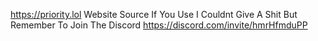 https://priority.lol
Website Source If You Use I Couldnt Give A Shit But Remember To Join The Discord
https://discord.com/invite/hmrHfmduPP
